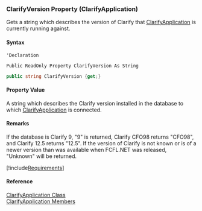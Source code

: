 ﻿### ClarifyVersion Property (ClarifyApplication)

Gets a string which describes the version of Clarify that [ClarifyApplication](fcSDK~FChoice.Foundation.Clarify.ClarifyApplication.md) is currently running against.

#### Syntax

```vbnet
'Declaration

Public ReadOnly Property ClarifyVersion As String
```

```csharp
public string ClarifyVersion {get;}
```

#### Property Value

A string which describes the Clarify version installed in the database to which [ClarifyApplication](fcSDK~FChoice.Foundation.Clarify.ClarifyApplication.md) is connected.

#### Remarks

If the database is Clarify 9, "9" is returned, Clarify CFO98 returns "CFO98", and Clarify 12.5 returns "12.5". If the version of Clarify is not known or is of a newer version than was available when FCFL.NET was released, "Unknown" will be returned.

[!include[Requirements](../partials/requirements.md)]

#### Reference

[ClarifyApplication Class](fcSDK~FChoice.Foundation.Clarify.ClarifyApplication.md)  
[ClarifyApplication Members](fcSDK~FChoice.Foundation.Clarify.ClarifyApplication_members.md)